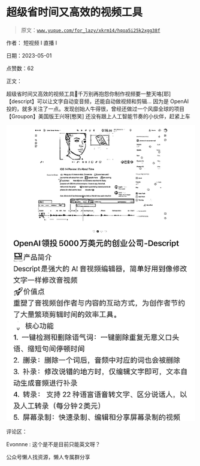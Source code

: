 # 超级省时间又高效的视频工具

> 原文：[`www.yuque.com/for_lazy/xkrm14/hqoa5i25k2xgg38f`](https://www.yuque.com/for_lazy/xkrm14/hqoa5i25k2xgg38f)

作者： 短视频 I 直播 I

日期：2023-05-01

点赞数：62

正文：

超级省时间又高效的视频工具🔧千万别再抱怨你制作视频要一整天咯[耶] 【descript】可以让文字自动变音频，还能自动做视频和剪辑… 因为是 OpenAI 投的，就多关注了一点。发现创始人牛得很，曾经还做过一个风靡全球的项目【Groupon】美国版王兴呀[憨笑] 还没有跟上人工智能节奏的小伙伴，赶紧上车

![](img/c1a3e040fb4e1f1077ac4014a58630e7.png)  

评论区：

Evonnne : 这个是不是目前只能英文呀？

公众号懒人找资源，懒人专属群分享

